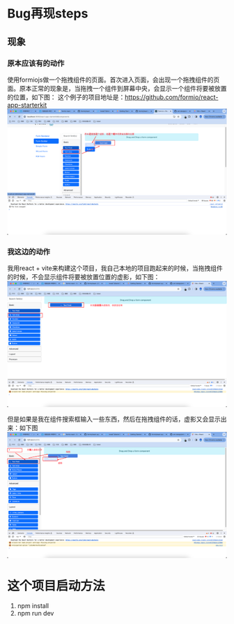 # Bug再现steps
## 现象
### 原本应该有的动作
使用formiojs做一个拖拽组件的页面。首次进入页面，会出现一个拖拽组件的页面。原本正常的现象是，当拖拽一个组件到屏幕中央，会显示一个组件将要被放置的位置，如下图：
这个例子的项目地址是：https://github.com/formio/react-app-starterkit
![image](image.png)

### 我这边的动作
我用react + vite来构建这个项目，我自己本地的项目跑起来的时候，当拖拽组件的时候，不会显示组件将要被放置位置的虚影，如下图：
![Alt text](image-1.png)

但是如果是我在组件搜索框输入一些东西，然后在拖拽组件的话，虚影又会显示出来：如下图
![Alt text](image-2.png)


# 这个项目启动方法
1. npm install
2. npm run dev